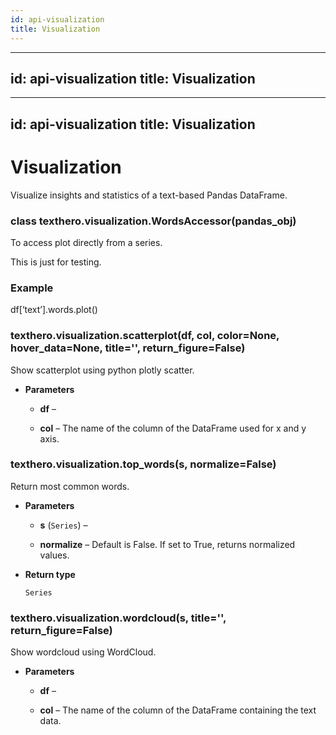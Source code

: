 ```yaml
---
id: api-visualization 
title: Visualization
---
```


---
id: api-visualization 
title: Visualization
---

---
id: api-visualization 
title: Visualization
---

# Visualization

Visualize insights and statistics of a text-based Pandas DataFrame.


### class texthero.visualization.WordsAccessor(pandas_obj)
To access plot directly from a series.

This is just for testing.

### Example

df[‘text’].words.plot()


### texthero.visualization.scatterplot(df, col, color=None, hover_data=None, title='', return_figure=False)
Show scatterplot using python plotly scatter.


* **Parameters**

    
    * **df** – 


    * **col** – The name of the column of the DataFrame used for x and y axis.



### texthero.visualization.top_words(s, normalize=False)
Return most common words.


* **Parameters**

    
    * **s** (`Series`) – 


    * **normalize** – Default is False. If set to True, returns normalized values.



* **Return type**

    `Series`



### texthero.visualization.wordcloud(s, title='', return_figure=False)
Show wordcloud using WordCloud.


* **Parameters**

    
    * **df** – 


    * **col** – The name of the column of the DataFrame containing the text data.
